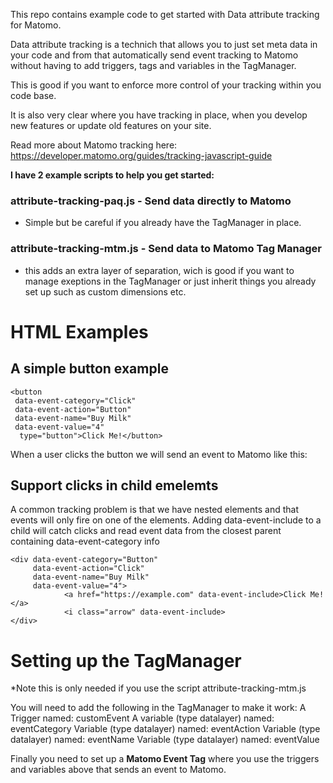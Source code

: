 This repo contains example code to get started with Data attribute tracking for Matomo.

Data attribute tracking is a technich that allows you to just set meta data in your code and from that automatically send event tracking to Matomo without having to add triggers, tags and variables in the TagManager. 

This is good if you want to enforce more control of your tracking within you code base.

It is also very clear where you have tracking in place, when you develop new features or update old features on your site.

Read more about Matomo tracking here:
https://developer.matomo.org/guides/tracking-javascript-guide


**I have 2 example scripts to help you get started:**
### attribute-tracking-paq.js - Send data directly to Matomo
- Simple but be careful if you already have the TagManager in place.


### attribute-tracking-mtm.js - Send data to Matomo Tag Manager 
- this adds an extra layer of separation, wich is good if you want to manage exeptions in the TagManager or just inherit things you already set up such as custom dimensions etc. 

# HTML Examples

## A simple button example

```
<button
 data-event-category="Click"
 data-event-action="Button"
 data-event-name="Buy Milk"
 data-event-value="4"
  type="button">Click Me!</button>
```

  
When a user clicks the button we will send an event to Matomo like this:



## Support clicks in child emelemts
A common tracking problem is that we have nested elements and that events will only fire on one of the elements. 
Adding data-event-include to a child will catch clicks and read event data from the closest parent containing data-event-category info

```
<div data-event-category="Button"
     data-event-action="Click"
     data-event-name="Buy Milk"
     data-event-value="4">
            <a href="https://example.com" data-event-include>Click Me!</a>
            <i class="arrow" data-event-include>
</div>
```



# Setting up the TagManager 
*Note this is only needed if you use the script attribute-tracking-mtm.js

You will need to add the following in the TagManager to make it work:
A Trigger named: customEvent 
A variable (type datalayer) named: eventCategory
Variable (type datalayer) named: eventAction
Variable (type datalayer) named: eventName
Variable (type datalayer) named: eventValue

Finally you need to set up a **Matomo Event Tag** where you use the triggers and variables above that sends an event to Matomo.



